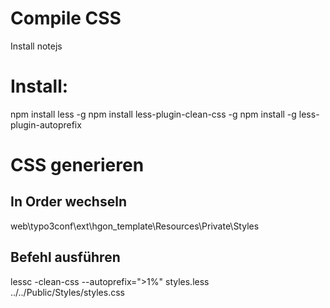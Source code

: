 # Compile CSS
Install notejs

# Install:
npm install less -g
npm install less-plugin-clean-css -g
npm install -g less-plugin-autoprefix

# CSS generieren
## In Order wechseln
web\typo3conf\ext\hgon_template\Resources\Private\Styles
## Befehl ausführen
lessc -clean-css --autoprefix=">1%" styles.less ../../Public/Styles/styles.css